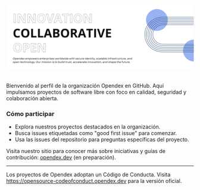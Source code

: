 ![Codigo Aierto de Opendex](https://github.com/Origonlabs/.github/blob/main/images/github-opendex-community.png)


## 

Bienvenido al perfil de la organización Opendex en GitHub. Aquí impulsamos proyectos de software libre con foco en calidad, seguridad y colaboración abierta.

### Cómo participar

- Explora nuestros proyectos destacados en la organización.
- Busca issues etiquetadas como "good first issue" para comenzar.
- Usa las issues del repositorio para preguntas específicas del proyecto.

Visita nuestro sitio para conocer más sobre iniciativas y guías de contribución: [opendex.dev](https://labs.opendex.dev) (en preparación).

----

Los proyectos de Opendex adoptan un Código de Conducta. Visita https://opensource-codeofconduct.opendex.dev para la versión oficial.
